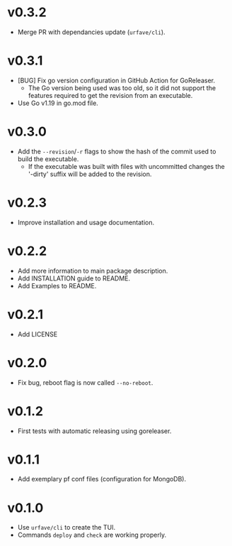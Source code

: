 # v0.3.2
* Merge PR with dependancies update (`urfave/cli`).

# v0.3.1
* [BUG] Fix go version configuration in GitHub Action for GoReleaser.
	* The Go version being used was too old, so it did not support the features required to get the revision from an executable.
* Use Go v1.19 in go.mod file.

# v0.3.0
* Add the `--revision`/`-r` flags to show the hash of the commit used to build the executable.
	* If the executable was built with files with uncommitted changes the '-dirty' suffix will be added to the revision.

# v0.2.3
* Improve installation and usage documentation.

# v0.2.2
* Add more information to main package description.
* Add INSTALLATION guide to README.
* Add Examples to README.

# v0.2.1
* Add LICENSE

# v0.2.0
* Fix bug, reboot flag is now called `--no-reboot`.

# v0.1.2
* First tests with automatic releasing using goreleaser.

# v0.1.1
* Add exemplary pf conf files (configuration for MongoDB).

# v0.1.0
* Use `urfave/cli` to create the TUI.
* Commands `deploy` and `check` are working properly.
